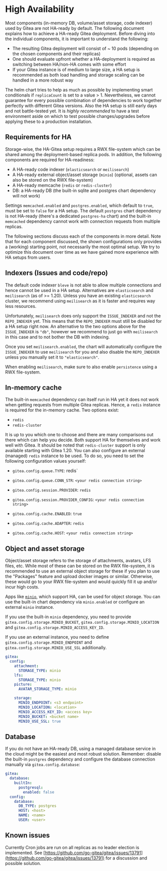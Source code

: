 # High Availability

Most components (in-memory DB, volume/asset storage, code indexer) used by Gitea are not HA-ready by default.
The following document explains how to achieve a HA-ready Gitea deployment.
Before diving into the individual components, it is important to understand the following:

- The resulting Gitea deployment will consist of ~ 10 pods (depending on the chosen components and their replicas)
- One should evaluate upfront whether a HA-deployment is required as switching between HA/non-HA comes with some effort
- If your Gitea instance is of medium to large size, a HA setup is recommended as both load handling and storage scaling can be handled in a more robust way

The helm chart tries to help as much as possible by implementing smart conditionals if `replicaCount` is set to a value > 1.
Nevertheless, we cannot guarantee for every possible combination of dependencies to work together perfectly with different Gitea versions.
Also the HA setup is still early days and not battle-tested yet.
It is *highly recommended* to have a test environment aside on which to test possible changes/upgrades before applying these to a production installation.

## Requirements for HA

Storage-wise, the HA-Gitea setup requires a RWX file-system which can be shared among the deployment-based replica pods.
In addition, the following components are required for HA-readiness:

- A HA-ready code indexer (`elasticsearch` or `meilisearch`)
- A HA-ready external object/asset storage (`minio`) (optional, assets can also be stored on the RWX file-system)
- A HA-ready memcache (`redis` or `redis-cluster`)
- DB: a HA-ready DB (the built-in sqlite and postgres chart dependency will not work)

Settings `memcached.enabled` and `postgres.enabled`, which default to `true`, must be set to `false` for a HA setup.
The default `postgres` chart dependency is not HA-ready (there's a dedicated `postgres-ha` chart) and the built-in `memcached` dependency cannot work with connection requests from multiple replicas.

The following sections discuss each of the components in more detail.
Note that for each component discussed, the shown configurations only provides a (working) starting point, not necessarily the most optimal setup.
We try to optimize this document over time as we have gained more experience with HA setups from users.

## Indexers (Issues and code/repo)

The default code indexer `bleve` is not able to allow multiple connections and hence cannot be used in a HA setup.
Alternatives are `elasticsearch` and `meilisearch` (as of >= 1.20).
Unless you have an existing `elasticsearch` cluster, we recommend using `meilisearch` as it is faster and requires way less resources.

Unfortunately, `meilisearch` does only support the `ISSUE_INDEXER` and not the `REPO_INDEXER` yet.
This means that the `REPO_INDEXER` must still be disabled for a HA setup right now.
An alternative to the two options above for the `ISSUE_INDEXER` is `"db"`, however we recommend to just go with `meilisearch` in this case and to not bother the DB with indexing.

Once you set `meilisearch.enabled`, the chart will automatically configure the `ISSUE_INDEXER` to use `meilisearch` for you and also disable the `REPO_INDEXER` unless you manually set it to `"elasticsearch"`.

When enabling `meilisearch`, make sure to also enable `persistence` using a RWX file-system.

## In-memory cache

The built-in `memcached` dependency can itself run in HA yet it does not work when getting requests from multiple Gitea replicas.
Hence, a `redis` instance is required for the in-memory cache.
Two options exist:

- `redis`
- `redis-cluster`

It is up to you which one to choose and there are many comparisons out there which can help you decide.
Both support HA for themselves and work well with Gitea.
It should be noted that `redis-cluster` support is only available starting with Gitea 1.20.
You can also configure an external (managed) `redis` instance to be used.
To do so, you need to set the following configuration values yourself:

- `gitea.config.queue.TYPE`: redis`
- `gitea.config.queue.CONN_STR`: `<your redis connection string>`

- `gitea.config.session.PROVIDER`: `redis`
- `gitea.config.session.PROVIDER_CONFIG`: `<your redis connection string>`

- `gitea.config.cache.ENABLED`: `true`
- `gitea.config.cache.ADAPTER`: `redis`
- `gitea.config.cache.HOST`: `<your redis connection string>`

## Object and asset storage

Object/asset storage refers to the storage of attachments, avatars, LFS files, etc.
While most of these can be stored on the RWX file-system, it is recommended to use an external object storage for these if you plan to use the "Packages" feature and upload docker images or similar.
Otherwise, these would go to your RWX file-system and would quickly fill it up and/or incur high costs.

Apps like [`minio`](https://min.io/), which support HA, can be used for object storage.
You can use the built-in chart dependency via `minio.enabled` or configure an external `minio` instance.

If you use the built-in `minio` dependency, you need to provide `gitea.config.storage.MINIO_BUCKET`, `gitea.config.storage.MINIO_LOCATION` and `gitea.config.storage.MINIO_ACCESS_KEY_ID`.

If you use an external instance, you need to define `gitea.config.storage.MINIO_ENDPOINT` and `gitea.config.storage.MINIO_USE_SSL` additionally.

```yml
gitea:
  config:
    attachment:
      STORAGE_TYPE: minio
    lfs:
      STORAGE_TYPE: minio
    picture:
      AVATAR_STORAGE_TYPE: minio

    storage:
      MINIO_ENDPOINT: <s3 endpoint>
      MINIO_LOCATION: <location>
      MINIO_ACCESS_KEY_ID: <access key>
      MINIO_BUCKET: <bucket name>
      MINIO_USE_SSL: true
```

## Database

If you do not have an HA-ready DB, using a managed database service in the cloud might be the easiest and most robust solution.
Remember: disable the built-in `postgres` dependency and configure the database connection manually via `gitea.config.database`:

```yml
gitea:
  database:
    builtIn:
      postgresql:
        enabled: false
  config:
    database:
      DB_TYPE: postgres
      HOST: <host>
      NAME: <name>
      USER: <user>
```

## Known issues

Currently Cron jobs are run on all replicas as no leader election is implemented.
See [https://github.com/go-gitea/gitea/issues/13791](https://github.com/go-gitea/gitea/issues/13791) for a discussion and possible solution.
